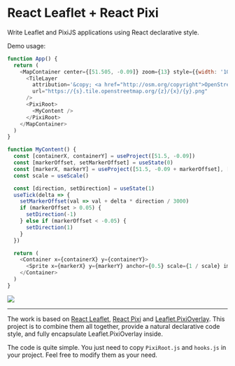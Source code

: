 # React Leaflet + React Pixi

Write Leaflet and PixiJS applications using React declarative style.

Demo usage:

```javascript
function App() {
  return (
    <MapContainer center={[51.505, -0.09]} zoom={13} style={{width: '100vw', height: '100vh'}}>
      <TileLayer
        attribution='&copy; <a href="http://osm.org/copyright">OpenStreetMap</a> contributors'
        url="https://{s}.tile.openstreetmap.org/{z}/{x}/{y}.png"
      />
      <PixiRoot>
        <MyContent />
      </PixiRoot>
    </MapContainer>
  )
}

function MyContent() {
  const [containerX, containerY] = useProject([51.5, -0.09])
  const [markerOffset, setMarkerOffset] = useState(0)
  const [markerX, markerY] = useProject([51.5, -0.09 + markerOffset], [containerX, containerY])
  const scale = useScale()

  const [direction, setDirection] = useState(1)
  useTick(delta => {
    setMarkerOffset(val => val + delta * direction / 3000)
    if (markerOffset > 0.05) {
      setDirection(-1)
    } else if (markerOffset < -0.05) {
      setDirection(1)
    }
  })

  return (
    <Container x={containerX} y={containerY}>
      <Sprite x={markerX} y={markerY} anchor={0.5} scale={1 / scale} image="https://s3-us-west-2.amazonaws.com/s.cdpn.io/693612/IaUrttj.png" />
    </Container>
  )
}
```

![](./public/demo.gif)

---

The work is based on [React Leaflet](https://react-leaflet.js.org/), [React Pixi](https://reactpixi.org/) and [Leaflet.PixiOverlay](https://github.com/manubb/Leaflet.PixiOverlay). This project is to combine them all together, provide a natural declarative code style, and fully encapsulate Leaflet.PixiOverlay inside.

The code is quite simple. You just need to copy `PixiRoot.js` and `hooks.js` in your project. Feel free to modify them as your need.
